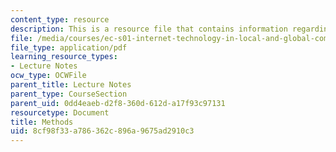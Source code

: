 ```yaml
---
content_type: resource
description: This is a resource file that contains information regarding methods.
file: /media/courses/ec-s01-internet-technology-in-local-and-global-communities-spring-2005-summer-2005/8cf98f33a786362c896a9675ad2910c3_MITEC_S01S05_l06_methods.pdf
file_type: application/pdf
learning_resource_types:
- Lecture Notes
ocw_type: OCWFile
parent_title: Lecture Notes
parent_type: CourseSection
parent_uid: 0dd4eaeb-d2f8-360d-612d-a17f93c97131
resourcetype: Document
title: Methods
uid: 8cf98f33-a786-362c-896a-9675ad2910c3
---
```

